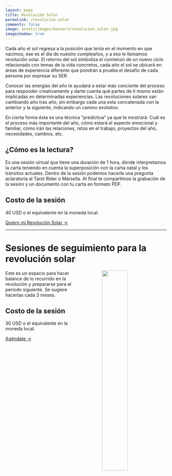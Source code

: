 ```yaml
---
layout: page
title: Revolución Solar
permalink: /revolucion-solar
comments: false
image: assets/images/banners/revolucion_solar.jpg
imageshadow: true
---
```


Cada año el sol regresa a la posición que tenía en el momento en que nacimos, ese es el día de nuestro cumpleaños, y a eso le llamamos revolución solar. El retorno del sol simboliza el comienzo de un nuevo ciclo relacionado con temas de la vida concretos, cada año el sol se ubicará en áreas de experiencia diferente que pondrán a prueba el desafío de cada persona por expresar su SER.

Conocer las energías del año te ayudará a estar más conciente del proceso para responder creativamente y darte cuenta qué partes de ti mismo están implicadas en determinadas experiencias. Las revoluciones solares van cambiando año tras año, sin embargo cada una esta concatenada con la anterior y la siguiente, indicando un camino evolutivo.

En cierta forma ésta es una técnica “predictiva” ya que te mostrará: Cuál es el proceso más importante del año, cómo estará el aspecto emocional y familiar, cómo irán las relaciones, retos en el trabajo, proyectos del año, necesidades, cambios, etc.

## ¿Cómo es la lectura?

Es una sesión virtual que tiene una duración de 1 hora, dónde interpretamos la carta teniendo en cuenta la superposición con la carta natal y los tránsitos actuales. Dentro de la sesión podemos hacerle una pregunta aclaratoria al Tarot Rider o Marsella. Al final te compartimos la grabación de la sesión y un documento con tu carta en formato PDF.

## Costo de la sesión

40 USD o el equivalente en la moneda local.


<a target="_blank" href="https://docs.google.com/forms/d/e/1FAIpQLSfYG6_JoSPHj-ZjDHkL7XLblVWC3cd4zA5duKnIPIW58yMFmA/viewform?usp=sf_link" class="btn btn-astro"> Quiero mi Revolución Solar &rarr;</a>

<hr>

# Sesiones de seguimiento para la revolución solar

<img src='/assets/images/espacial.jpg' style='float:right; width: 40%; padding: 0 0 0 4em;' />

Este es un espacio para hacer balance de lo recorrido en la revolución y prepararse para el periodo siguiente. Se sugiere hacerlas cada 3 meses.

## Costo de la sesión

30 USD o el equivalente en la moneda local.

<a target="_blank" href="https://cal.com/lina-astrologia-social/sesion-de-profundizacion" class="btn btn-astro">Agéndate &rarr;</a>
